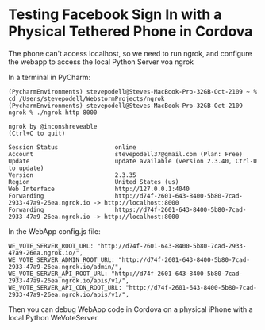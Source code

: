 # Testing Facebook Sign In with a Physical Tethered Phone in Cordova
The phone can't access localhost, so we need to run ngrok, and configure the webapp to access the local Python Server voa ngrok

In a terminal in PyCharm:

    (PycharmEnvironments) stevepodell@Steves-MacBook-Pro-32GB-Oct-2109 ~ % cd /Users/stevepodell/WebstormProjects/ngrok
    (PycharmEnvironments) stevepodell@Steves-MacBook-Pro-32GB-Oct-2109 ngrok % ./ngrok http 8000
    
    ngrok by @inconshreveable                                                                                                                                                 (Ctrl+C to quit)
                                                                                                                                                                                              
    Session Status                online                                                                                                                                                      
    Account                       stevepodell37@gmail.com (Plan: Free)                                                                                                                        
    Update                        update available (version 2.3.40, Ctrl-U to update)                                                                                                         
    Version                       2.3.35                                                                                                                                                      
    Region                        United States (us)                                                                                                                                          
    Web Interface                 http://127.0.0.1:4040                                                                                                                                       
    Forwarding                    http://d74f-2601-643-8400-5b80-7cad-2933-47a9-26ea.ngrok.io -> http://localhost:8000                                                                        
    Forwarding                    https://d74f-2601-643-8400-5b80-7cad-2933-47a9-26ea.ngrok.io -> http://localhost:8000                                                                       
                                                                                                                      

In the WebApp config.js file:

    WE_VOTE_SERVER_ROOT_URL: "http://d74f-2601-643-8400-5b80-7cad-2933-47a9-26ea.ngrok.io/",
    WE_VOTE_SERVER_ADMIN_ROOT_URL: "http://d74f-2601-643-8400-5b80-7cad-2933-47a9-26ea.ngrok.io/admin/",
    WE_VOTE_SERVER_API_ROOT_URL: "http://d74f-2601-643-8400-5b80-7cad-2933-47a9-26ea.ngrok.io/apis/v1/",
    WE_VOTE_SERVER_API_CDN_ROOT_URL: "http://d74f-2601-643-8400-5b80-7cad-2933-47a9-26ea.ngrok.io/apis/v1/",

Then you can debug WebApp code in Cordova on a physical iPhone with a local Python WeVoteServer.
